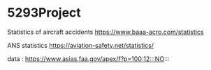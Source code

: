 # 5293Project


Statistics of aircraft accidents https://www.baaa-acro.com/statistics


ANS statistics https://aviation-safety.net/statistics/


data : https://www.asias.faa.gov/apex/f?p=100:12:::NO:::
